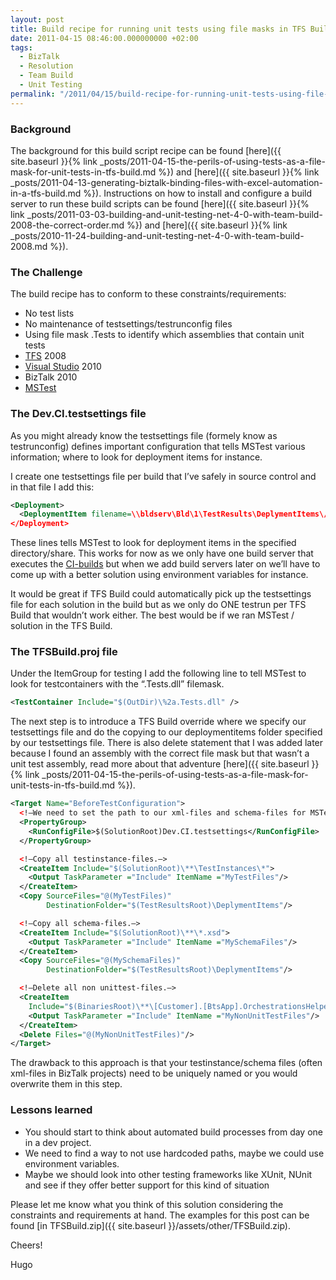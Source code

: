 ```yaml
---
layout: post
title: Build recipe for running unit tests using file masks in TFS Build 2008
date: 2011-04-15 08:46:00.000000000 +02:00
tags:
  - BizTalk
  - Resolution
  - Team Build
  - Unit Testing
permalink: "/2011/04/15/build-recipe-for-running-unit-tests-using-file-masks-in-tfs-build-2008/"
---
```


### Background

The background for this build script recipe can be found [here]({{ site.baseurl }}{% link _posts/2011-04-15-the-perils-of-using-tests-as-a-file-mask-for-unit-tests-in-tfs-build.md %}) and [here]({{ site.baseurl }}{% link _posts/2011-04-13-generating-biztalk-binding-files-with-excel-automation-in-a-tfs-build.md %}). Instructions on how to install and configure a build server to run these build scripts can be found [here]({{ site.baseurl }}{% link _posts/2011-03-03-building-and-unit-testing-net-4-0-with-team-build-2008-the-correct-order.md %}) and [here]({{ site.baseurl }}{% link _posts/2010-11-24-building-and-unit-testing-net-4-0-with-team-build-2008.md %}).

### The Challenge

The build recipe has to conform to these constraints/requirements:

- No test lists
- No maintenance of testsettings/testrunconfig files
- Using file mask .Tests to identify which assemblies that contain unit tests
- [TFS](http://msdn.microsoft.com/en-us/vstudio/ff637362) 2008
- [Visual Studio](http://www.microsoft.com/visualstudio/en-us) 2010
- BizTalk 2010
- [MSTest](http://en.wikipedia.org/wiki/MSTest)

### The Dev.CI.testsettings file

As you might already know the testsettings file (formely know as testrunconfig) defines important configuration that tells MSTest various information; where to look for deployment items for instance.

I create one testsettings file per build that I’ve safely in source control and in that file I add this:

```xml
<Deployment>
  <DeploymentItem filename=\\bldserv\Bld\1\TestResults\DeplymentItems\/>
</Deployment>
```

These lines tells MSTest to look for deployment items in the specified directory/share. This works for now as we only have one build server that executes the [CI-builds](http://en.wikipedia.org/wiki/Continuous_integration) but when we add build servers later on we’ll have to come up with a better solution using environment variables for instance.

It would be great if TFS Build could automatically pick up the testsettings file for each solution in the build but as we only do ONE testrun per TFS Build that wouldn’t work either. The best would be if we ran MSTest / solution in the TFS Build.

### The TFSBuild.proj file

Under the ItemGroup for testing I add the following line to tell MSTest to look for testcontainers with the “.Tests.dll” filemask.

```xml
<TestContainer Include="$(OutDir)\%2a.Tests.dll" />
```

The next step is to introduce a TFS Build override where we specify our testsettings file and do the copying to our deploymentitems folder specified by our testsettings file. There is also delete statement that I was added later because I found an assembly with the correct file mask but that wasn’t a unit test assembly, read more about that adventure [here]({{ site.baseurl }}{% link _posts/2011-04-15-the-perils-of-using-tests-as-a-file-mask-for-unit-tests-in-tfs-build.md %}).

```xml
<Target Name="BeforeTestConfiguration">
  <!–We need to set the path to our xml-files and schema-files for MSTest to include this can only be done from one single testsettings-file.–>
  <PropertyGroup>
    <RunConfigFile>$(SolutionRoot)Dev.CI.testsettings</RunConfigFile>
  </PropertyGroup>

  <!–Copy all testinstance-files.–>
  <CreateItem Include="$(SolutionRoot)\**\TestInstances\*">
    <Output TaskParameter ="Include" ItemName ="MyTestFiles"/>
  </CreateItem>
  <Copy SourceFiles="@(MyTestFiles)"
        DestinationFolder="$(TestResultsRoot)\DeplymentItems"/>

  <!–Copy all schema-files.–>
  <CreateItem Include="$(SolutionRoot)\**\*.xsd">
    <Output TaskParameter ="Include" ItemName ="MySchemaFiles"/>
  </CreateItem>
  <Copy SourceFiles="@(MySchemaFiles)"
        DestinationFolder="$(TestResultsRoot)\DeplymentItems"/>

  <!–Delete all non unittest-files.–>
  <CreateItem
    Include="$(BinariesRoot)\**\[Customer].[BtsApp].OrchestrationsHelper.Tests.dll">
    <Output TaskParameter ="Include" ItemName ="MyNonUnitTestFiles"/>
  </CreateItem>
  <Delete Files="@(MyNonUnitTestFiles)"/>
</Target>
```

The drawback to this approach is that your testinstance/schema files (often xml-files in BizTalk projects) need to be uniquely named or you would overwrite them in this step.

### Lessons learned

- You should start to think about automated build processes from day one in a dev project.
- We need to find a way to not use hardcoded paths, maybe we could use environment variables.
- Maybe we should look into other testing frameworks like XUnit, NUnit and see if they offer better support for this kind of situation

Please let me know what you think of this solution considering the constraints and requirements at hand. The examples for this post can be found [in TFSBuild.zip]({{ site.baseurl }}/assets/other/TFSBuild.zip).

Cheers!

Hugo
